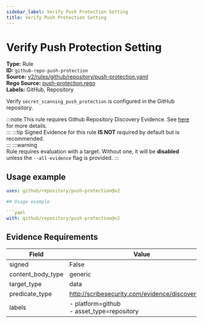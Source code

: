 ```yaml
---
sidebar_label: Verify Push Protection Setting
title: Verify Push Protection Setting
---  
```

# Verify Push Protection Setting  
**Type:** Rule  
**ID:** `github-repo-push-protection`  
**Source:** [v2/rules/github/repository/push-protection.yaml](https://github.com/scribe-public/sample-policies/blob/main/v2/rules/github/repository/push-protection.yaml)  
**Rego Source:** [push-protection.rego](https://github.com/scribe-public/sample-policies/blob/main/v2/rules/github/repository/push-protection.rego)  
**Labels:** GitHub, Repository  

Verify `secret_scanning_push_protection` is configured in the GitHub repository.

:::note 
This rule requires Github Repository Discovery Evidence. See [here](https://deploy-preview-299--scribe-security.netlify.app/docs/platforms/discover#github-discovery) for more details.  
::: 
:::tip 
Signed Evidence for this rule **IS NOT** required by default but is recommended.  
::: 
:::warning  
Rule requires evaluation with a target. Without one, it will be **disabled** unless the `--all-evidence` flag is provided.
::: 

## Usage example

```yaml
uses: github/repository/push-protection@v2

## Usage example

```yaml
with: github/repository/push-protection@v2
```

## Evidence Requirements  
| Field | Value |
|-------|-------|
| signed | False |
| content_body_type | generic |
| target_type | data |
| predicate_type | http://scribesecurity.com/evidence/discovery/v0.1 |
| labels | - platform=github<br/>- asset_type=repository |

